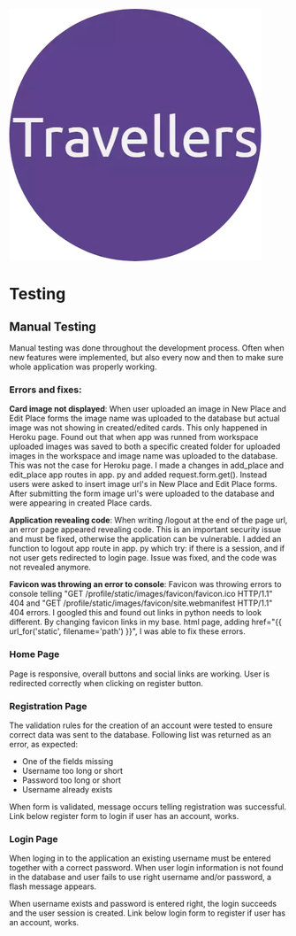![Travellers logo](static/images/readme/travellers-logo-readme.png)

# Testing

## Manual Testing

Manual testing was done throughout the development process. Often when new features were implemented, but also every now and then to make sure whole application was properly working.

### Errors and fixes:
**Card image not displayed**: When user uploaded an image in New Place and Edit Place forms the image name was uploaded to the database but actual image was not showing in created/edited cards. This only happened in Heroku page. Found out that when app was runned from workspace uploaded images was saved to both a specific created folder for uploaded images in the workspace and image name was uploaded to the database. This was not the case for Heroku page. I made a changes in add_place and edit_place app routes in app. py and added request.form.get(). Instead users were asked to insert image url's in New Place and Edit Place forms. After submitting the form image url's were uploaded to the database and were appearing in created Place cards. 

**Application revealing code**: When writing /logout at the end of the page url, an error page appeared revealing code. This is an important security issue and must be fixed, otherwise the application can be vulnerable. I added an function to logout app route in app. py which try: if there is a session, and if not user gets redirected to login page. Issue was fixed, and the code was not revealed anymore.

**Favicon was throwing an error to console**: Favicon was throwing errors to console telling "GET /profile/static/images/favicon/favicon.ico HTTP/1.1" 404 and "GET /profile/static/images/favicon/site.webmanifest HTTP/1.1" 404 errors. I googled this and found out links in python needs to look different. By changing favicon links in my base. html page, adding href="{{ url_for('static', filename='path') }}", I was able to fix these errors. 


### Home Page

Page is responsive, overall buttons and social links are working. User is redirected correctly when clicking on register button. 

### Registration Page

The validation rules for the creation of an account were tested to ensure correct data was sent to the database. Following list was returned as an error, as expected:

-   One of the fields missing
-   Username too long or short
-   Password too long or short
-   Username already exists

When form is validated, message occurs telling registration was successful. Link below register form to login if user has an account, works. 

### Login Page

When loging in to the application an existing username must be entered together with a correct password. When user login information is not found in the database and user fails to use right username and/or password, a flash message appears. 

When username exists and password is entered right, the login succeeds and the user session is created. Link below login form to register if user has an account, works.
